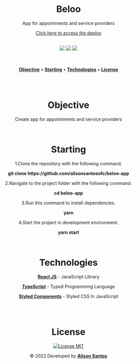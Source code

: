 <div align="center">
<!--   <img src="https://i.ibb.co/W36zqc2/demo-logo-goomind.png" width="400px" alt="demo">
  <br>
  <img src="https://i.ibb.co/4WydYXv/Whats-App-Image-2022-03-15-at-11-14-50.jpg" width="700px" alt="demo"> -->
</div>
<br>

<h1 align="center">Beloo</h1>
<p align="center">App for appointments and service providers</p>

<p align="center"><a href="#">Click here to access the deploy</a></p>
<br>

<div align="center">
  <span><img src="https://img.shields.io/badge/ReactJS-323330?style=for-the-badge&labelColor=080808&color=00B4FF&logo=react&logoColor=00B4FF"/></span>
  <span><img src="https://img.shields.io/badge/Typescript-323330?style=for-the-badge&labelColor=fafafa&color=1E7CE3&logo=typescript&logoColor=1E7CE3"/></span>
  <span><img src="https://img.shields.io/badge/Styled Components-323330?style=for-the-badge&labelColor=ffffff&color=E96DC9&logo=styledcomponents&logoColor=080808"/></span>
</div>
<br>
<br>

<p align="center">
  <a href="#objective"><b>Objective</b></a> •
  <a href="#starting"><b>Starting</b></a> • 
  <a href="#technologies"><b>Technologies</b></a> • 
  <a href="#license"><b>License</b></a>
</p>
<br>
<br>

<div align="center" id="objective">
  <h1>Objective</h1>
  <p>Create app for appointments and service providers</p>
</div>
<br>

<div align="center" id="starting">
  <h1>Starting</h1>
  <p>1.Clone the repository with the following command.</p>
  <p><b>git clone https://github.com/alisonsantosofc/beloo-app</b></p>

  <p>2.Navigate to the project folder with the following command.</p>
  <p><b>cd beloo-app</b></p>

  <p>3.Run this command to install dependencies.</p>
  <p><b>yarn</b></p>

  <p>4.Start the project in development environment.</p>
  <p><b>yarn start</b></p>
</div>
<br>

<div align="center" id="technologies">
  <h1>Technologies</h1>

  <p><a href="https://pt-br.reactjs.org/"><b>React JS</b></a> -  JavaScript Library</p>

  <p><a href="https://www.typescriptlang.org/"><b>TypeScript</b></a> - Typed Programming Language</p>

  <p><a href="https://styled-components.com/docs"><b>Styled Components</b></a> - Styled CSS In JavaScript</p>
</div>
<br>

<div align="center" id="license">
  
</div>

<br>
<div align="center" id="autor">
  <h1>License</h1>

  <p>
    <a href="https://opensource.org/licenses/MIT">
      <img src="https://img.shields.io/badge/License-MIT-blue.svg" alt="License MIT">
    </a>
  </p>

  <p>&copy; 2022 Developed by <b><a href="https://alisonsantosofc.github.io/alison-web-developer/">Alison Santos</a></b></p>
</div>

